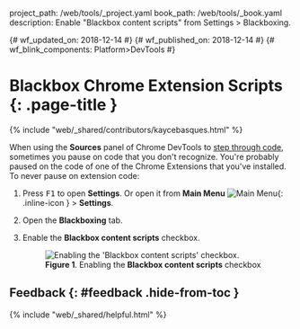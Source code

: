 project_path: /web/tools/_project.yaml
book_path: /web/tools/_book.yaml
description: Enable "Blackbox content scripts" from Settings > Blackboxing.

{# wf_updated_on: 2018-12-14 #}
{# wf_published_on: 2018-12-14 #}
{# wf_blink_components: Platform>DevTools #}

# Blackbox Chrome Extension Scripts {: .page-title }

{% include "web/_shared/contributors/kaycebasques.html" %}

[step]: /web/tools/chrome-devtools/javascript/#code-stepping

When using the **Sources** panel of Chrome DevTools to [step through code][step], sometimes you
pause on code that you don't recognize. You're probably paused on the code of one
of the Chrome Extensions that you've installed. To never pause on extension code:

1. Press <kbd>F1</kbd> to open **Settings**. Or open it from
   **Main Menu** ![Main Menu](/web/tools/chrome-devtools/images/shared/main-menu.png){: .inline-icon } >
   **Settings**.

1. Open the **Blackboxing** tab.

1. Enable the **Blackbox content scripts** checkbox.

     <figure>
       <img src="/web/tools/chrome-devtools/javascript/guides/images/blackbox-content-scripts.png"
            alt="Enabling the 'Blackbox content scripts' checkbox."/>
       <figcaption>
         <b>Figure 1</b>. Enabling the <b>Blackbox content scripts</b> checkbox
     </figure>

## Feedback {: #feedback .hide-from-toc }

{% include "web/_shared/helpful.html" %}
